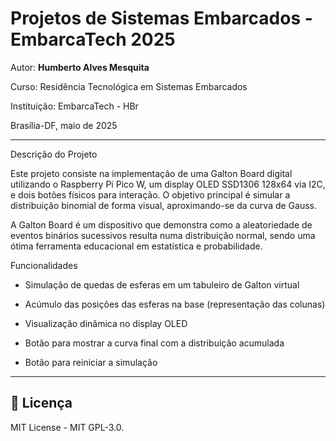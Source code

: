 
# Projetos de Sistemas Embarcados - EmbarcaTech 2025

Autor: **Humberto Alves Mesquita**

Curso: Residência Tecnológica em Sistemas Embarcados

Instituição: EmbarcaTech - HBr

Brasília-DF, maio de 2025

---

Descrição do Projeto

Este projeto consiste na implementação de uma Galton Board digital utilizando o Raspberry Pi Pico W, um display OLED SSD1306 128x64 via I2C, e dois botões físicos para interação. O objetivo principal é simular a distribuição binomial de forma visual, aproximando-se da curva de Gauss.

A Galton Board é um dispositivo que demonstra como a aleatoriedade de eventos binários sucessivos resulta numa distribuição normal, sendo uma ótima ferramenta educacional em estatística e probabilidade.

Funcionalidades

- Simulação de quedas de esferas em um tabuleiro de Galton virtual

- Acúmulo das posições das esferas na base (representação das colunas)

- Visualização dinâmica no display OLED

- Botão para mostrar a curva final com a distribuição acumulada

- Botão para reiniciar a simulação



---

## 📜 Licença
MIT License - MIT GPL-3.0.

